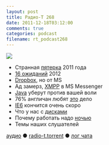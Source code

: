 ```yaml
---
layout: post
title: Радио-Т 268
date: 2011-12-18T03:12:00
comments: true
categories: podcast
filename: rt_podcast268
---
```

![](https://radio-t.com/images/radio-t/rt268.png)


- Странная [пятерка](http://www.readwriteweb.com/archives/top_5_internet-connected_devices_of_2011.php) 2011 года
- [16 ожиданий](http://reviews.cnet.com/8301-18438_7-57343942-82/16-most-anticipated-tech-products-of-2012/) 2012
- [Dropbox](http://www.readwriteweb.com/archives/microsoft_skydrive_iphone_app.php), но от MS
- Ад замерз, [XMPP](http://windowsteamblog.com/windows_live/b/windowslive/archive/2011/12/14/anyone-can-build-a-windows-live-messenger-client-with-o) в MS Messenger
- [Java](http://habrahabr.ru/blogs/java/134742/) уберут против вашей воли
- 76% англичан любят [это](http://mashable.com/2011/12/15/british-facebook-alcohol-photos/) дело
- [IE6](http://www.readwriteweb.com/archives/microsoft_to_developers_sorry_about_the_whole_ie6.php) кончится очень скоро
- Что у нас с [дисками](http://news.cnet.com/8301-13924_3-57341642-64/how-bad-is-the-hard-disk-shortage/)
- Почему работать надо [ночью](http://swizec.com/blog/why-programmers-work-at-night/swizec/3198)
- Темы наших слушателей

[аудио](http://archive.rucast.net/radio-t/media/rt_podcast268.mp3) ● [radio-t.torrent](http://www.radio-t.com/torrents/rt_podcast268.mp3.torrent) ● [лог чата](http://chat.radio-t.com/logs/radio-t-268.html)<audio src="http://archive.rucast.net/radio-t/media/rt_podcast268.mp3" preload="none"></audio>
